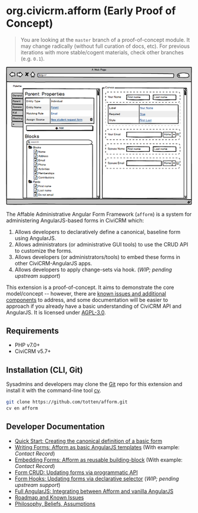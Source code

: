 # org.civicrm.afform (Early Proof of Concept)

> You are looking at the `master` branch of a proof-of-concept module.  It
> may change radically (without full curation of docs, etc).  For previous
> iterations with more stable/cogent materials, check other branches (e.g.
> `0.1`).

![Screenshot](docs/sandbox/3-Free-Blocks-Parent.png)

The Affable Administrative Angular Form Framework (`afform`) is a system for administering AngularJS-based forms
in CiviCRM which:

1. Allows developers to declaratively define a canonical, baseline form using AngularJS.
2. Allows administrators (or administrative GUI tools) to use the CRUD API to customize the forms.
3. Allows developers (or administrators/tools) to embed these forms in other CiviCRM-AngularJS apps.
4. Allows developers to apply change-sets via hook. (*WIP; pending upstream support*)

This extension is a proof-of-concept.  It aims to demonstrate the core model/concept -- however, there are 
[known issues and additional components](docs/roadmap.md) to address, and some documentation will be easier to approach
if you already have a basic understanding of CiviCRM API and AngularJS.  It is licensed under [AGPL-3.0](LICENSE.txt).

## Requirements

* PHP v7.0+
* CiviCRM v5.7+

<!--
## Installation (Web UI)

This extension has not yet been published for installation via the web UI.

## Installation (CLI, Zip)

Sysadmins and developers may download the `.zip` file for this extension and
install it with the command-line tool [cv](https://github.com/civicrm/cv).

```bash
cd <extension-dir>
cv dl org.civicrm.afform@https://github.com/totten/afform/archive/master.zip
```
-->

## Installation (CLI, Git)

Sysadmins and developers may clone the [Git](https://en.wikipedia.org/wiki/Git) repo for this extension and
install it with the command-line tool [cv](https://github.com/civicrm/cv).

```bash
git clone https://github.com/totten/afform.git
cv en afform
```

## Developer Documentation

* [Quick Start: Creating the canonical definition of a basic form](docs/quickstart.md)
* [Writing Forms: Afform as basic AngularJS templates](docs/writing.md) (With example: *Contact Record*)
* [Embedding Forms: Afform as reusable building-block](docs/embed.md) (With example: *Contact Record*)
* [Form CRUD: Updating forms via programmatic API](docs/crud.md)
* [Form Hooks: Updating forms via declarative selector](docs/alter.md) (*WIP; pending upstream support*)
* [Full AngularJS: Integrating between Afform and vanilla AngularJS](docs/angular.md)
* [Roadmap and Known Issues](docs/roadmap.md)
* [Philosophy, Beliefs, Assumptions](docs/philosophy.md)
